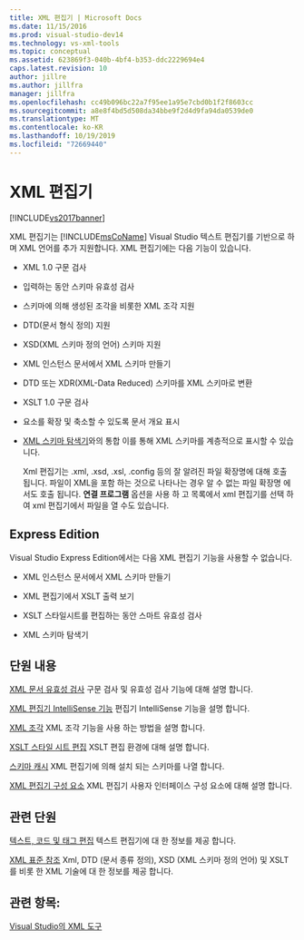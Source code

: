 ```yaml
---
title: XML 편집기 | Microsoft Docs
ms.date: 11/15/2016
ms.prod: visual-studio-dev14
ms.technology: vs-xml-tools
ms.topic: conceptual
ms.assetid: 623869f3-040b-4bf4-b353-ddc2229694e4
caps.latest.revision: 10
author: jillre
ms.author: jillfra
manager: jillfra
ms.openlocfilehash: cc49b096bc22a7f95ee1a95e7cbd0b1f2f8603cc
ms.sourcegitcommit: a8e8f4bd5d508da34bbe9f2d4d9fa94da0539de0
ms.translationtype: MT
ms.contentlocale: ko-KR
ms.lasthandoff: 10/19/2019
ms.locfileid: "72669440"
---
```

# <a name="xml-editor"></a>XML 편집기
[!INCLUDE[vs2017banner](../includes/vs2017banner.md)]

XML 편집기는 [!INCLUDE[msCoName](../includes/msconame-md.md)] Visual Studio 텍스트 편집기를 기반으로 하며 XML 언어를 추가 지원합니다. XML 편집기에는 다음 기능이 있습니다.

- XML 1.0 구문 검사

- 입력하는 동안 스키마 유효성 검사

- 스키마에 의해 생성된 조각을 비롯한 XML 조각 지원

- DTD(문서 형식 정의) 지원

- XSD(XML 스키마 정의 언어) 스키마 지원

- XML 인스턴스 문서에서 XML 스키마 만들기

- DTD 또는 XDR(XML-Data Reduced) 스키마를 XML 스키마로 변환

- XSLT 1.0 구문 검사

- 요소를 확장 및 축소할 수 있도록 문서 개요 표시

- [XML 스키마 탐색기](../xml-tools/xml-schema-explorer.md)와의 통합 이를 통해 XML 스키마를 계층적으로 표시할 수 있습니다.

  Xml 편집기는 .xml, .xsd, .xsl, .config 등의 잘 알려진 파일 확장명에 대해 호출 됩니다. 파일이 XML을 포함 하는 것으로 나타나는 경우 알 수 없는 파일 확장명 에서도 호출 됩니다. **연결 프로그램** 옵션을 사용 하 고 목록에서 xml 편집기를 선택 하 여 xml 편집기에서 파일을 열 수도 있습니다.

## <a name="express-editions"></a>Express Edition
 Visual Studio Express Edition에서는 다음 XML 편집기 기능을 사용할 수 없습니다.

- XML 인스턴스 문서에서 XML 스키마 만들기

- XML 편집기에서 XSLT 출력 보기

- XSLT 스타일시트를 편집하는 동안 스마트 유효성 검사

- XML 스키마 탐색기

## <a name="in-this-section"></a>단원 내용
 [XML 문서 유효성 검사](../xml-tools/xml-document-validation.md) 구문 검사 및 유효성 검사 기능에 대해 설명 합니다.

 [XML 편집기 IntelliSense 기능](../xml-tools/xml-editor-intellisense-features.md) 편집기 IntelliSense 기능을 설명 합니다.

 [XML 조각](../xml-tools/xml-snippets.md) XML 조각 기능을 사용 하는 방법을 설명 합니다.

 [XSLT 스타일 시트 편집](../xml-tools/editing-xslt-style-sheets.md) XSLT 편집 환경에 대해 설명 합니다.

 [스키마 캐시](../xml-tools/schema-cache.md) XML 편집기에 의해 설치 되는 스키마를 나열 합니다.

 [XML 편집기 구성 요소](../xml-tools/xml-editor-components.md) XML 편집기 사용자 인터페이스 구성 요소에 대해 설명 합니다.

## <a name="related-sections"></a>관련 단원
 [텍스트, 코드 및 태그 편집](https://msdn.microsoft.com/0d9c00d7-5df4-48a3-b185-2a265f055439) 텍스트 편집기에 대 한 정보를 제공 합니다.

 [XML 표준 참조](https://msdn.microsoft.com/79c78508-c9d0-423a-a00f-672e855de401) Xml, DTD (문서 종류 정의), XSD (XML 스키마 정의 언어) 및 XSLT를 비롯 한 XML 기술에 대 한 정보를 제공 합니다.

## <a name="see-also"></a>관련 항목:
 [Visual Studio의 XML 도구](../xml-tools/xml-tools-in-visual-studio.md)

